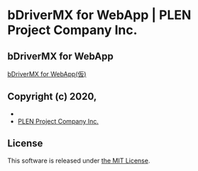 ﻿bDriverMX for WebApp | PLEN Project Company Inc.
===============================================================================

## bDriverMX for WebApp

[bDriverMX for WebApp(仮)](https://plenprojectcompany.github.io/bDriverMX-webapp/index.html)

## Copyright (c) 2020,
- []()
- [PLEN Project Company Inc.](https://plen.jp)

## License
This software is released under [the MIT License](http://opensource.org/licenses/mit-license.php).